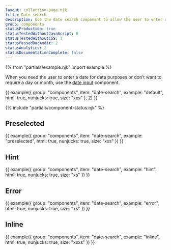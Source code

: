 ```yaml
---
layout: collection-page.njk
title: Date search
description: Use the date search component to allow the user to enter a date to search with.
group: components
statusProduction: true
statusTestedWithoutJavaScript: 0
statusTestedWithoutCSS: 1
statusPassedDacAudit: 2
statusAnalytics: 2
statusDocumentationComplete: false
---
```


{% from "partials/example.njk" import example %}

When you need the user to enter a date for data purposes or don’t want to require a day or month, use the [date input](../date-input/) component.

{{ example({ group: "components", item: "date-search", example: "default", html: true, nunjucks: true, size: "xxs" }, 2) }}

{% include "partials/component-status.njk" %}

## Preselected

{{ example({ group: "components", item: "date-search", example: "preselected", html: true, nunjucks: true, size: "xxs" }) }}

## Hint

{{ example({ group: "components", item: "date-search", example: "hint", html: true, nunjucks: true, size: "xs" }) }}

## Error

{{ example({ group: "components", item: "date-search", example: "error", html: true, nunjucks: true, size: "xs" }) }}

## Inline

{{ example({ group: "components", item: "date-search", example: "inline", html: true, nunjucks: true, size: "xxxs" }) }}
